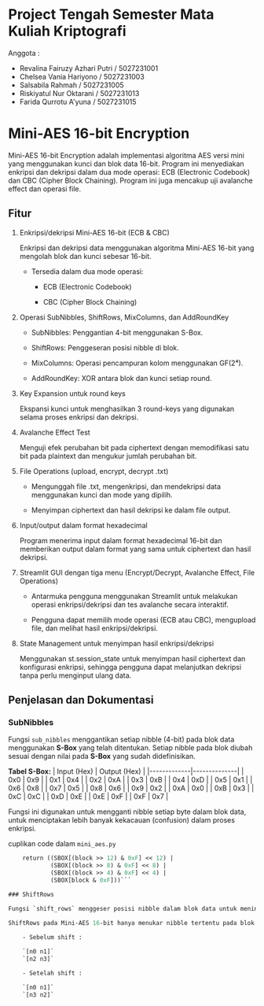 # Project Tengah Semester Mata Kuliah Kriptografi

Anggota :

- Revalina Fairuzy Azhari Putri / 5027231001
- Chelsea Vania Hariyono / 5027231003
- Salsabila Rahmah / 5027231005
- Riskiyatul Nur Oktarani / 5027231013
- Farida Qurrotu A'yuna / 5027231015

# Mini-AES 16-bit Encryption

Mini-AES 16-bit Encryption adalah implementasi algoritma AES versi mini yang menggunakan kunci dan blok data 16-bit. Program ini menyediakan enkripsi dan dekripsi dalam dua mode operasi: ECB (Electronic Codebook) dan CBC (Cipher Block Chaining). Program ini juga mencakup uji avalanche effect dan operasi file.

## Fitur

1. Enkripsi/dekripsi Mini-AES 16-bit (ECB & CBC)

    Enkripsi dan dekripsi data menggunakan algoritma Mini-AES 16-bit yang mengolah blok dan kunci sebesar 16-bit.

    - Tersedia dalam dua mode operasi:

        - ECB (Electronic Codebook)

        - CBC (Cipher Block Chaining)

2. Operasi SubNibbles, ShiftRows, MixColumns, dan AddRoundKey

    - SubNibbles: Penggantian 4-bit menggunakan S-Box.

    - ShiftRows: Penggeseran posisi nibble di blok.

    - MixColumns: Operasi pencampuran kolom menggunakan GF(2⁴).

    - AddRoundKey: XOR antara blok dan kunci setiap round.

3. Key Expansion untuk round keys

    Ekspansi kunci untuk menghasilkan 3 round-keys yang digunakan selama proses enkripsi dan dekripsi.

4. Avalanche Effect Test

    Menguji efek perubahan bit pada ciphertext dengan memodifikasi satu bit pada plaintext dan mengukur jumlah perubahan bit.

5. File Operations (upload, encrypt, decrypt .txt)

    - Mengunggah file .txt, mengenkripsi, dan mendekripsi data menggunakan kunci dan mode yang dipilih.

    - Menyimpan ciphertext dan hasil dekripsi ke dalam file output.

6. Input/output dalam format hexadecimal

    Program menerima input dalam format hexadecimal 16-bit dan memberikan output dalam format yang sama untuk ciphertext dan hasil dekripsi.

7. Streamlit GUI dengan tiga menu (Encrypt/Decrypt, Avalanche Effect, File Operations)

    - Antarmuka pengguna menggunakan Streamlit untuk melakukan operasi enkripsi/dekripsi dan tes avalanche secara interaktif.

    - Pengguna dapat memilih mode operasi (ECB atau CBC), mengupload file, dan melihat hasil enkripsi/dekripsi.

8. State Management untuk menyimpan hasil enkripsi/dekripsi

    Menggunakan st.session_state untuk menyimpan hasil ciphertext dan konfigurasi enkripsi, sehingga pengguna dapat melanjutkan dekripsi tanpa perlu menginput ulang data.

## Penjelasan dan Dokumentasi

### SubNibbles

Fungsi `sub_nibbles` menggantikan setiap nibble (4-bit) pada blok data menggunakan **S-Box** yang telah ditentukan. Setiap nibble pada blok diubah sesuai dengan nilai pada **S-Box** yang sudah didefinisikan.

**Tabel S-Box:**
| Input (Hex) | Output (Hex) |
|-------------|--------------|
| 0x0         | 0x9          |
| 0x1         | 0x4          |
| 0x2         | 0xA          |
| 0x3         | 0xB          |
| 0x4         | 0xD          |
| 0x5         | 0x1          |
| 0x6         | 0x8          |
| 0x7         | 0x5          |
| 0x8         | 0x6          |
| 0x9         | 0x2          |
| 0xA         | 0x0          |
| 0xB         | 0x3          |
| 0xC         | 0xC          |
| 0xD         | 0xE          |
| 0xE         | 0xF          |
| 0xF         | 0x7          |

Fungsi ini digunakan untuk mengganti nibble setiap byte dalam blok data, untuk menciptakan lebih banyak kekacauan (confusion) dalam proses enkripsi.

cuplikan code dalam `mini_aes.py`

```def sub_nibbles(block):
    return ((SBOX[(block >> 12) & 0xF] << 12) |
            (SBOX[(block >> 8) & 0xF] << 8) |
            (SBOX[(block >> 4) & 0xF] << 4) |
            (SBOX[block & 0xF]))```

### ShiftRows

Fungsi `shift_rows` menggeser posisi nibble dalam blok data untuk meningkatkan kekacauan data. Operasi ini menggeser nilai pada baris pertama, kedua, dan seterusnya untuk membuat data lebih kompleks.

ShiftRows pada Mini-AES 16-bit hanya menukar nibble tertentu pada blok. Misalnya, pada blok 4-byte:

    - Sebelum shift :
    
    `[n0 n1]`
    `[n2 n3]`

    - Setelah shift : 

    `[n0 n1]`
    `[n3 n2]`

